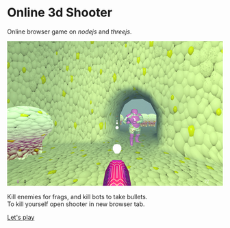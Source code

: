 

# Online 3d Shooter 

Online browser game on *nodejs* and *threejs*.  
  
  
![pic](https://raw.githubusercontent.com/fire888/shooter/master/www/assets/shooter1.jpg)  
  
  
Kill enemies for frags, and kill bots to take bullets.  
To kill yourself open shooter in new browser tab. 

[Let's play](http://shooter.e2e4d7d5.ru) 


